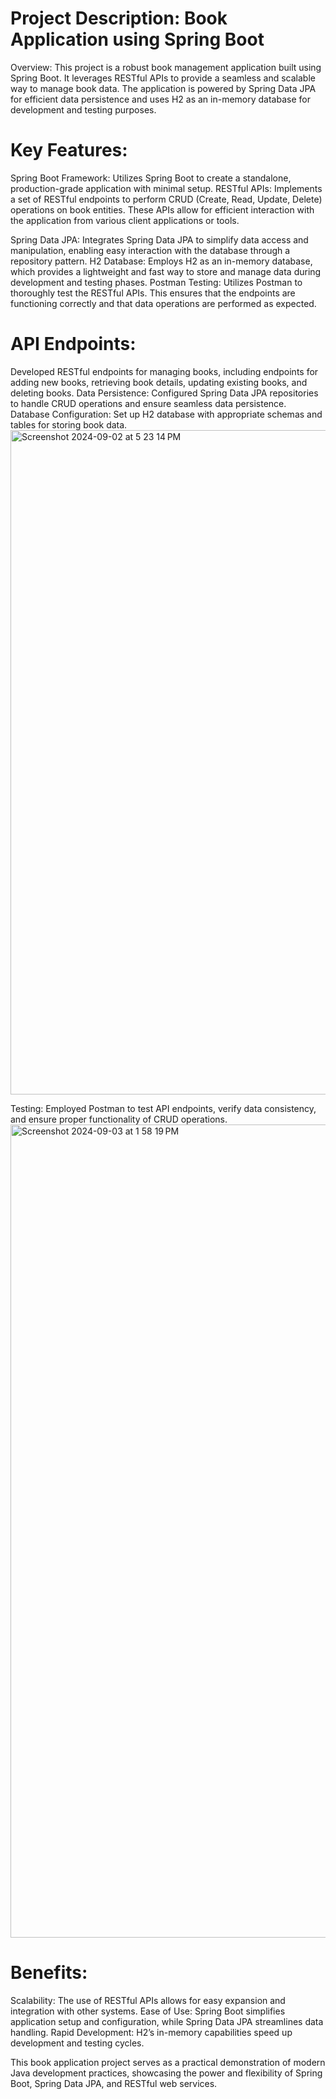 # Project Description: Book Application using Spring Boot

Overview: This project is a robust book management application built using Spring Boot. It leverages RESTful APIs to provide a seamless and scalable way to manage book data. 
The application is powered by Spring Data JPA for efficient data persistence and uses H2 as an in-memory database for development and testing purposes.


# Key Features:
Spring Boot Framework: Utilizes Spring Boot to create a standalone, production-grade application with minimal setup.
RESTful APIs: Implements a set of RESTful endpoints to perform CRUD (Create, Read, Update, Delete) operations on book entities. These APIs allow for efficient interaction with the application from various client applications or tools.

Spring Data JPA: Integrates Spring Data JPA to simplify data access and manipulation, enabling easy interaction with the database through a repository pattern.
H2 Database: Employs H2 as an in-memory database, which provides a lightweight and fast way to store and manage data during development and testing phases.
Postman Testing: Utilizes Postman to thoroughly test the RESTful APIs. This ensures that the endpoints are functioning correctly and that data operations are performed as expected.


# API Endpoints: 
Developed RESTful endpoints for managing books, including endpoints for adding new books, retrieving book details, updating existing books, and deleting books.
Data Persistence: Configured Spring Data JPA repositories to handle CRUD operations and ensure seamless data persistence.
Database Configuration: Set up H2 database with appropriate schemas and tables for storing book data.
<img width="1063" alt="Screenshot 2024-09-02 at 5 23 14 PM" src="https://github.com/user-attachments/assets/e2970baa-895a-466c-85eb-7fefb7738401">

Testing: Employed Postman to test API endpoints, verify data consistency, and ensure proper functionality of CRUD operations.
<img width="1301" alt="Screenshot 2024-09-03 at 1 58 19 PM" src="https://github.com/user-attachments/assets/eacfb363-a3f7-4dd7-86d8-50c64cdf043e">


# Benefits:
Scalability: The use of RESTful APIs allows for easy expansion and integration with other systems.
Ease of Use: Spring Boot simplifies application setup and configuration, while Spring Data JPA streamlines data handling.
Rapid Development: H2’s in-memory capabilities speed up development and testing cycles.

This book application project serves as a practical demonstration of modern Java development practices, showcasing the power and flexibility of Spring Boot, 
Spring Data JPA, and RESTful web services.




